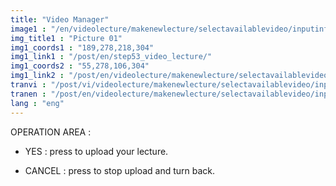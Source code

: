 ```yaml
---
title: "Video Manager"
image1 : "/en/videolecture/makenewlecture/selectavailablevideo/inputinfo/upload_1.png"
img_title1 : "Picture 01"
img1_coords1 : "189,278,218,304"
img1_link1 : "/post/en/step53_video_lecture/"
img1_coords2 : "55,278,106,304"
img1_link2 : "/post/en/videolecture/makenewlecture/selectavailablevideo/step61_input_info/"
tranvi : "/post/vi/videolecture/makenewlecture/selectavailablevideo/inputinfo/step62_upload/"
tranen : "/post/en/videolecture/makenewlecture/selectavailablevideo/inputinfo/step62_upload/"
lang : "eng"
---
```

OPERATION AREA :

- YES : press to upload your lecture.

- CANCEL : press to stop upload and turn back.		

